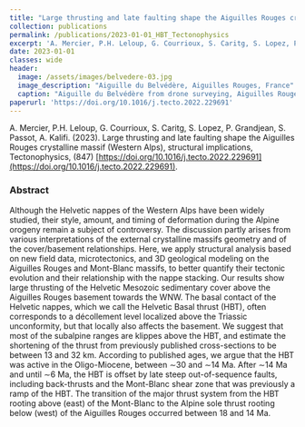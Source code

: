 ```yaml
---
title: "Large thrusting and late faulting shape the Aiguilles Rouges crystalline massif (Western Alps), structural implications"
collection: publications
permalink: /publications/2023-01-01_HBT_Tectonophysics
excerpt: 'A. Mercier, P.H. Leloup, G. Courrioux, S. Caritg, S. Lopez, P. Grandjean, S. Passot, A. Kalifi. Tectonophysics, 2023'
date: 2023-01-01
classes: wide
header:
  image: /assets/images/belvedere-03.jpg
  image_description: "Aiguille du Belvédère, Aiguilles Rouges, France"
  caption: "Aiguille du Belvédère from drone surveying, Aiguilles Rouges, France, - ©Antoine Mercier"
paperurl: 'https://doi.org/10.1016/j.tecto.2022.229691'
---
```


A. Mercier, P.H. Leloup, G. Courrioux, S. Caritg, S. Lopez, P. Grandjean, S. Passot, A. Kalifi. (2023). Large thrusting and late faulting shape the Aiguilles Rouges crystalline massif (Western Alps), structural implications, Tectonophysics, (847) 
[https://doi.org/10.1016/j.tecto.2022.229691](https://doi.org/10.1016/j.tecto.2022.229691).

### Abstract
Although the Helvetic nappes of the Western Alps have been widely studied, their style, amount, and timing of deformation during the Alpine orogeny remain a subject of controversy. The discussion partly arises from various interpretations of the external crystalline massifs geometry and of the cover/basement relationships. Here, we apply structural analysis based on new field data, microtectonics, and 3D geological modeling on the Aiguilles Rouges and Mont-Blanc massifs, to better quantify their tectonic evolution and their relationship with the nappe stacking. Our results show large thrusting of the Helvetic Mesozoic sedimentary cover above the Aiguilles Rouges basement towards the WNW. The basal contact of the Helvetic nappes, which we call the Helvetic Basal thrust (HBT), often corresponds to a décollement level localized above the Triassic unconformity, but that locally also affects the basement. We suggest that most of the subalpine ranges are klippes above the HBT, and estimate the shortening of the thrust from previously published cross-sections to be between 13 and 32 km. According to published ages, we argue that the HBT was active in the Oligo-Miocene, between ∼30 and ∼14 Ma. After ∼14 Ma and until ∼6 Ma, the HBT is offset by late steep out-of-sequence faults, including back-thrusts and the Mont-Blanc shear zone that was previously a ramp of the HBT. The transition of the major thrust system from the HBT rooting above (east) of the Mont-Blanc to the Alpine sole thrust rooting below (west) of the Aiguilles Rouges occurred between 18 and 14 Ma.
